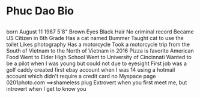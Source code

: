 # Phuc Dao Bio

##
born August 11 1987
5'8"
Brown Eyes
Black Hair
No criminal record
Became US Citizen in 6th Grade
Has a cat named Bummer
Taught cat to use the toilet
Likes photography
Has a motorcycle
Took a motorcycle trip from the South of Vietnam to the North of Vietnam in 2016
Pizza is favorite American Food
Went to Elder High School
Went to University of Cincinnati
Wanted to be a pilot when I was young
but could not due to eyesight 
First job was a golf caddy
created first ebay account when I was 14 using a hotmail account which didn't require a credit card
no Myspace page
0201photo.com ==>shameless plug
Extrovert when you first meet me, but introvert when I get to know you


